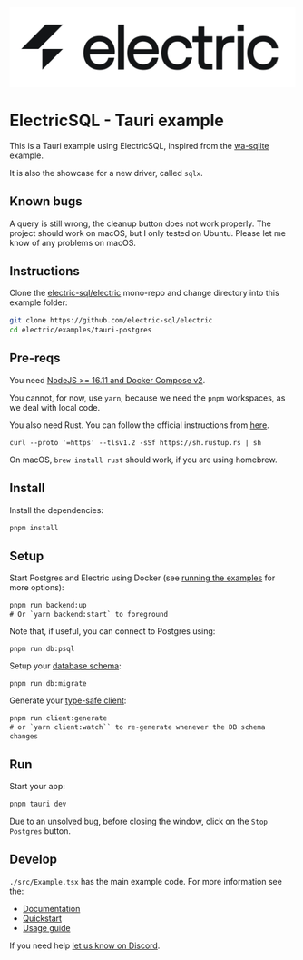 <a href="https://electric-sql.com">
  <picture>
    <source media="(prefers-color-scheme: dark)"
        srcset="https://raw.githubusercontent.com/electric-sql/meta/main/identity/ElectricSQL-logo-light-trans.svg"
    />
    <source media="(prefers-color-scheme: light)"
        srcset="https://raw.githubusercontent.com/electric-sql/meta/main/identity/ElectricSQL-logo-black.svg"
    />
    <img alt="ElectricSQL logo"
        src="https://raw.githubusercontent.com/electric-sql/meta/main/identity/ElectricSQL-logo-black.svg"
    />
  </picture>
</a>

# ElectricSQL - Tauri example

This is a Tauri example using ElectricSQL, inspired from the [wa-sqlite](https://github.com/rhashimoto/wa-sqlite) example.

It is also the showcase for a new driver, called `sqlx`.

## Known bugs
A query is still wrong, the cleanup button does not work properly.
The project should work on macOS, but I only tested on Ubuntu. Please let me know of any problems on macOS.

## Instructions

Clone the [electric-sql/electric](https://github.com/electric-sql/electric) mono-repo and change directory into this example folder:

```sh
git clone https://github.com/electric-sql/electric
cd electric/examples/tauri-postgres
```

## Pre-reqs

You need [NodeJS >= 16.11 and Docker Compose v2](https://electric-sql.com/docs/usage/installation/prereqs).

You cannot, for now, use `yarn`, because we need the `pnpm` workspaces, as we deal with local code.

You also need Rust. You can follow the official instructions from [here](https://www.rust-lang.org/tools/install).

```shell
curl --proto '=https' --tlsv1.2 -sSf https://sh.rustup.rs | sh
```

On macOS, `brew install rust` should work, if you are using homebrew.

## Install

Install the dependencies:

```sh
pnpm install
```

## Setup

Start Postgres and Electric using Docker (see [running the examples](https://electric-sql.com/docs/examples/notes/running) for more options):

```shell
pnpm run backend:up
# Or `yarn backend:start` to foreground
```

Note that, if useful, you can connect to Postgres using:

```shell
pnpm run db:psql
```

Setup your [database schema](https://electric-sql.com/docs/usage/data-modelling):

```shell
pnpm run db:migrate
```

Generate your [type-safe client](https://electric-sql.com/docs/usage/data-access/client):

```shell
pnpm run client:generate
# or `yarn client:watch`` to re-generate whenever the DB schema changes
```

## Run

Start your app:

```sh
pnpm tauri dev
```

Due to an unsolved bug, before closing the window, click on the `Stop Postgres` button.

## Develop

`./src/Example.tsx` has the main example code. For more information see the:

- [Documentation](https://electric-sql.com/docs)
- [Quickstart](https://electric-sql.com/docs/quickstart)
- [Usage guide](https://electric-sql.com/docs/usage)

If you need help [let us know on Discord](https://discord.electric-sql.com).
